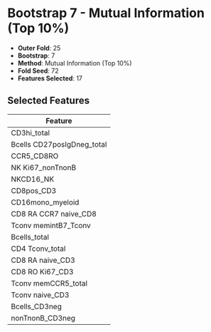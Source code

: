 # Bootstrap 7 - Mutual Information (Top 10%)

- **Outer Fold**: 25
- **Bootstrap**: 7
- **Method**: Mutual Information (Top 10%)
- **Fold Seed**: 72
- **Features Selected**: 17

## Selected Features

| Feature |
|---------|
| CD3hi_total |
| Bcells CD27posIgDneg_total |
| CCR5_CD8RO |
| NK Ki67_nonTnonB |
| NKCD16_NK |
| CD8pos_CD3 |
| CD16mono_myeloid |
| CD8 RA CCR7 naive_CD8 |
| Tconv memintB7_Tconv |
| Bcells_total |
| CD4 Tconv_total |
| CD8 RA naive_CD3 |
| CD8  RO Ki67_CD3 |
| Tconv memCCR5_total |
| Tconv naive_CD3 |
| Bcells_CD3neg |
| nonTnonB_CD3neg |
